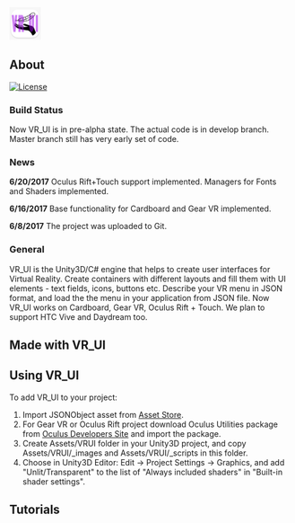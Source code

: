![VR_UI](https://github.com/YanaArtis/VR_UI/blob/develop/vr_ui.png)

## About
[![License](https://img.shields.io/badge/license-Apache%202.0%20License-blue.svg)](https://github.com/YanaArtis/VR_UI/blob/master/LICENSE.txt)

### Build Status
Now VR_UI is in pre-alpha state. The actual code is in develop branch. Master branch still has very early set of code.

### News
**6/20/2017**
Oculus Rift+Touch support implemented. Managers for Fonts and Shaders implemented.

**6/16/2017**
Base functionality for Cardboard and Gear VR implemented.

**6/8/2017**
The project was uploaded to Git.

### General
VR_UI is the Unity3D/C# engine that helps to create user interfaces for Virtual Reality.
Create containers with different layouts and fill them with UI elements - text fields, icons, buttons etc.
Describe your VR menu in JSON format, and load the the menu in your application from JSON file.
Now VR_UI works on Cardboard, Gear VR, Oculus Rift + Touch. We plan to support HTC Vive and Daydream too.

## Made with VR_UI

## Using VR_UI
To add VR_UI to your project:
1. Import JSONObject asset from [Asset Store](https://www.assetstore.unity3d.com/en/#!/content/710).
2. For Gear VR or Oculus Rift project download Oculus Utilities package from [Oculus Developers Site](https://developer.oculus.com/downloads/unity/) and import the package.
3. Create Assets/VRUI folder in your Unity3D project, and copy Assets/VRUI/_images and Assets/VRUI/_scripts in this folder.
4. Choose in Unity3D Editor: Edit -> Project Settings -> Graphics, and add "Unlit/Transparent" to the list of "Always included shaders" in "Built-in shader settings".

## Tutorials